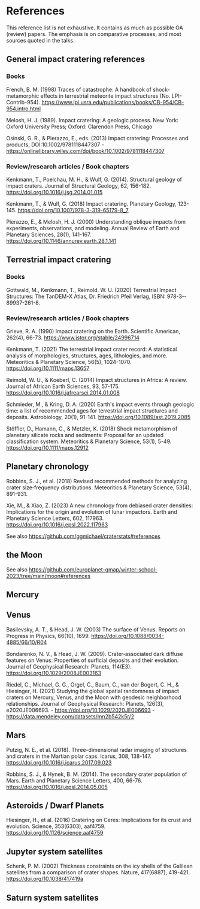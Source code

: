 # References

This reference list is not exhaustive. It contains as much as possible OA (review) papers. The emphasis is on comparative processes, and most sources quoted in the talks.

## General impact cratering references

### Books

French, B. M. (1998) Traces of catastrophe: A handbook of shock-metamorphic effects in terrestrial meteorite impact structures (No. LPI-Contrib-954). https://www.lpi.usra.edu/publications/books/CB-954/CB-954.intro.html

Melosh, H. J. (1989). Impact cratering: A geologic process. New York: Oxford University Press; Oxford: Clarendon Press, Chicago	

Osinski, G. R., & Pierazzo, E., eds. (2013) Impact cratering: Processes and products, DOI:10.1002/9781118447307 - https://onlinelibrary.wiley.com/doi/book/10.1002/9781118447307

### Review/research articles / Book chapters

Kenkmann, T., Poelchau, M. H., & Wulf, G. (2014). Structural geology of impact craters. Journal of Structural Geology, 62, 156-182. https://doi.org/10.1016/j.jsg.2014.01.015


Kenkmann, T., & Wulf, G. (2018) Impact cratering. Planetary Geology, 123-145. https://doi.org/10.1007/978-3-319-65179-8_7 

Pierazzo, E., & Melosh, H. J. (2000) Understanding oblique impacts from experiments, observations, and modeling. Annual Review of Earth and Planetary Sciences, 28(1), 141-167. https://doi.org/10.1146/annurev.earth.28.1.141

## Terrestrial impact cratering

### Books

Gottwald, M., Kenkmann, T., Reimold. W. U. (2020) Terrestrial Impact Structures: The TanDEM-X Atlas, Dr. Friedrich Pfeil Verlag, ISBN: 978­-3-­89937­-261­-8.
 
### Review/research articles / Book chapters

Grieve, R. A. (1990) Impact cratering on the Earth. Scientific American, 262(4), 66-73. https://www.jstor.org/stable/24996714

Kenkmann, T. (2021) The terrestrial impact crater record: A statistical analysis of morphologies, structures, ages, lithologies, and more. Meteoritics & Planetary Science, 56(5), 1024-1070. https://doi.org/10.1111/maps.13657

Reimold, W. U., & Koeberl, C. (2014) Impact structures in Africa: A review. Journal of African Earth Sciences, 93, 57-175. https://doi.org/10.1016/j.jafrearsci.2014.01.008

Schmieder, M., & Kring, D. A. (2020) Earth's impact events through geologic time: a list of recommended ages for terrestrial impact structures and deposits. Astrobiology, 20(1), 91-141. https://doi.org/10.1089/ast.2019.2085

Stöffler, D., Hamann, C., & Metzler, K. (2018) Shock metamorphism of planetary silicate rocks and sediments: Proposal for an updated classification system. Meteoritics & Planetary Science, 53(1), 5-49. https://doi.org/10.1111/maps.12912

## Planetary chronology 

Robbins, S. J., et al. (2018) Revised recommended methods for analyzing crater size‐frequency distributions. Meteoritics & Planetary Science, 53(4), 891-931.

Xie, M., & Xiao, Z. (2023) A new chronology from debiased crater densities: Implications for the origin and evolution of lunar impactors. Earth and Planetary Science Letters, 602, 117963. https://doi.org/10.1016/j.epsl.2022.117963

See also https://github.com/ggmichael/craterstats#references




## the Moon

See also https://github.com/europlanet-gmap/winter-school-2023/tree/main/moon#references

## Mercury 

## Venus

Basilevsky, A. T., & Head, J. W. (2003) The surface of Venus. Reports on Progress in Physics, 66(10), 1699. https://doi.org/10.1088/0034-4885/66/10/R04

Bondarenko, N. V., & Head, J. W. (2009). Crater‐associated dark diffuse features on Venus: Properties of surficial deposits and their evolution. Journal of Geophysical Research: Planets, 114(E3). https://doi.org/10.1029/2008JE003163

Riedel, C., Michael, G. G., Orgel, C., Baum, C., van der Bogert, C. H., & Hiesinger, H. (2021) Studying the global spatial randomness of impact craters on Mercury, Venus, and the Moon with geodesic neighborhood relationships. Journal of Geophysical Research: Planets, 126(3), e2020JE006693. - https://doi.org/10.1029/2020JE006693 - https://data.mendeley.com/datasets/mn2b542k5r/2

## Mars

Putzig, N. E., et al. (2018). Three-dimensional radar imaging of structures and craters in the Martian polar caps. Icarus, 308, 138-147.
 https://doi.org/10.1016/j.icarus.2017.09.023

Robbins, S. J., & Hynek, B. M. (2014). The secondary crater population of Mars. Earth and Planetary Science Letters, 400, 66-76. https://doi.org/10.1016/j.epsl.2014.05.005 

## Asteroids / Dwarf Planets

Hiesinger, H., et al. (2016) Cratering on Ceres: Implications for its crust and evolution. Science, 353(6303), aaf4759. https://doi.org/10.1126/science.aaf4759

## Jupyter system satellites

Schenk, P. M. (2002) Thickness constraints on the icy shells of the Galilean satellites from a comparison of crater shapes. Nature, 417(6887), 419-421. https://doi.org/10.1038/417419a

## Saturn system satellites

